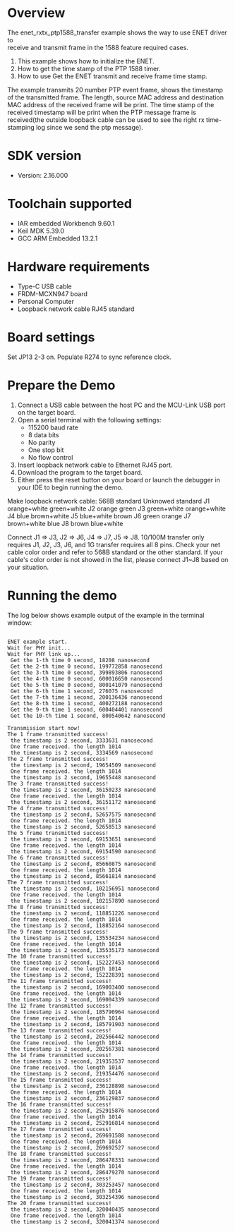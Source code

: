 Overview
========

The enet_rxtx_ptp1588_transfer example shows the way to use ENET driver to  
 receive and transmit frame in the 1588 feature required cases.

1. This example shows how to initialize the ENET.
2. How to get the time stamp of the PTP 1588 timer.
3. How to use Get the ENET transmit and receive frame time stamp.

The example transmits 20 number PTP event frame, shows the timestamp of the transmitted frame.
The length, source MAC address and destination MAC address of the received frame will be print. 
The time stamp of the received timestamp will be print when the PTP message frame is received(the outside loopback cable can be used to see the right rx time-stamping log since we send the ptp message). 

SDK version
===========
- Version: 2.16.000

Toolchain supported
===================
- IAR embedded Workbench  9.60.1
- Keil MDK  5.39.0
- GCC ARM Embedded  13.2.1

Hardware requirements
=====================
- Type-C USB cable
- FRDM-MCXN947 board
- Personal Computer
- Loopback network cable RJ45 standard

Board settings
==============
Set JP13 2-3 on.
Populate R274 to sync reference clock.

Prepare the Demo
================
1.  Connect a USB cable between the host PC and the MCU-Link USB port on the target board.
2.  Open a serial terminal with the following settings:
    - 115200 baud rate
    - 8 data bits
    - No parity
    - One stop bit
    - No flow control
3.  Insert loopback network cable to Ethernet RJ45 port.
4.  Download the program to the target board.
5.  Either press the reset button on your board or launch the debugger in your IDE to begin running the demo.

Make loopback network cable:
      568B standard 	 Unknowed standard
J1    orange+white       green+white
J2    orange             green
J3    green+white        orange+white
J4    blue               brown+white
J5    blue+white         brown
J6    green              orange
J7	  brown+white        blue
J8    brown              blue+white

Connect J1 => J3, J2 => J6, J4 => J7, J5 => J8. 10/100M transfer only requires J1, J2, J3, J6, and 1G transfer requires all 8 pins.
Check your net cable color order and refer to 568B standard or the other standard. If your cable's color order is not showed in the list,
please connect J1~J8 based on your situation.

Running the demo
================
The log below shows example output of the example in the terminal window:
~~~~~~~~~~~~~~~~~~~~~~~~~~~~~~~~~~~

ENET example start.
Wait for PHY init...
Wait for PHY link up...
 Get the 1-th time 0 second, 18208 nanosecond
 Get the 2-th time 0 second, 199772858 nanosecond
 Get the 3-th time 0 second, 399893806 nanosecond
 Get the 4-th time 0 second, 600016650 nanosecond
 Get the 5-th time 0 second, 800141079 nanosecond
 Get the 6-th time 1 second, 276075 nanosecond
 Get the 7-th time 1 second, 200136436 nanosecond
 Get the 8-th time 1 second, 400272188 nanosecond
 Get the 9-th time 1 second, 600404401 nanosecond
 Get the 10-th time 1 second, 800540642 nanosecond

Transmission start now!
The 1 frame transmitted success!
 the timestamp is 2 second, 3333631 nanosecond
 One frame received. the length 1014
 the timestamp is 2 second, 3334569 nanosecond
The 2 frame transmitted success!
 the timestamp is 2 second, 19654509 nanosecond
 One frame received. the length 1014
 the timestamp is 2 second, 19655448 nanosecond
The 3 frame transmitted success!
 the timestamp is 2 second, 36150233 nanosecond
 One frame received. the length 1014
 the timestamp is 2 second, 36151172 nanosecond
The 4 frame transmitted success!
 the timestamp is 2 second, 52657575 nanosecond
 One frame received. the length 1014
 the timestamp is 2 second, 52658513 nanosecond
The 5 frame transmitted success!
 the timestamp is 2 second, 69153651 nanosecond
 One frame received. the length 1014
 the timestamp is 2 second, 69154590 nanosecond
The 6 frame transmitted success!
 the timestamp is 2 second, 85660875 nanosecond
 One frame received. the length 1014
 the timestamp is 2 second, 85661814 nanosecond
The 7 frame transmitted success!
 the timestamp is 2 second, 102156951 nanosecond
 One frame received. the length 1014
 the timestamp is 2 second, 102157890 nanosecond
The 8 frame transmitted success!
 the timestamp is 2 second, 118851226 nanosecond
 One frame received. the length 1014
 the timestamp is 2 second, 118852164 nanosecond
The 9 frame transmitted success!
 the timestamp is 2 second, 135534234 nanosecond
 One frame received. the length 1014
 the timestamp is 2 second, 135535173 nanosecond
The 10 frame transmitted success!
 the timestamp is 2 second, 152227453 nanosecond
 One frame received. the length 1014
 the timestamp is 2 second, 152228391 nanosecond
The 11 frame transmitted success!
 the timestamp is 2 second, 169003400 nanosecond
 One frame received. the length 1014
 the timestamp is 2 second, 169004339 nanosecond
The 12 frame transmitted success!
 the timestamp is 2 second, 185790964 nanosecond
 One frame received. the length 1014
 the timestamp is 2 second, 185791903 nanosecond
The 13 frame transmitted success!
 the timestamp is 2 second, 202566442 nanosecond
 One frame received. the length 1014
 the timestamp is 2 second, 202567381 nanosecond
The 14 frame transmitted success!
 the timestamp is 2 second, 219353537 nanosecond
 One frame received. the length 1014
 the timestamp is 2 second, 219354476 nanosecond
The 15 frame transmitted success!
 the timestamp is 2 second, 236128898 nanosecond
 One frame received. the length 1014
 the timestamp is 2 second, 236129837 nanosecond
The 16 frame transmitted success!
 the timestamp is 2 second, 252915876 nanosecond
 One frame received. the length 1014
 the timestamp is 2 second, 252916814 nanosecond
The 17 frame transmitted success!
 the timestamp is 2 second, 269691588 nanosecond
 One frame received. the length 1014
 the timestamp is 2 second, 269692527 nanosecond
The 18 frame transmitted success!
 the timestamp is 2 second, 286478331 nanosecond
 One frame received. the length 1014
 the timestamp is 2 second, 286479270 nanosecond
The 19 frame transmitted success!
 the timestamp is 2 second, 303253457 nanosecond
 One frame received. the length 1014
 the timestamp is 2 second, 303254396 nanosecond
The 20 frame transmitted success!
 the timestamp is 2 second, 320040435 nanosecond
 One frame received. the length 1014
 the timestamp is 2 second, 320041374 nanosecond

~~~~~~~~~~~~~~~~~~~~~~~~~~~~~~~~~~~
